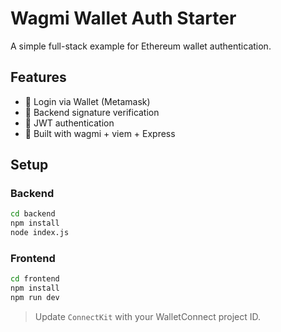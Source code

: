 
# Wagmi Wallet Auth Starter

A simple full-stack example for Ethereum wallet authentication.

## Features

- 🔐 Login via Wallet (Metamask)
- 🧾 Backend signature verification
- 🔑 JWT authentication
- 🧩 Built with wagmi + viem + Express

## Setup

### Backend

```bash
cd backend
npm install
node index.js
```

### Frontend

```bash
cd frontend
npm install
npm run dev
```

> Update `ConnectKit` with your WalletConnect project ID.
